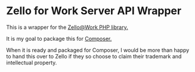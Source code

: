 Zello for Work Server API Wrapper
=================================

This is a wrapper for the [Zello@Work PHP library.](https://aaction.zellowork.com/api.htm)

It is my goal to package this for [Composer.](https://getcomposer.org/)

When it is ready and packaged for Composer, I would be more than happy to hand this over to Zello if they so choose to claim their trademark and intellectual property.
